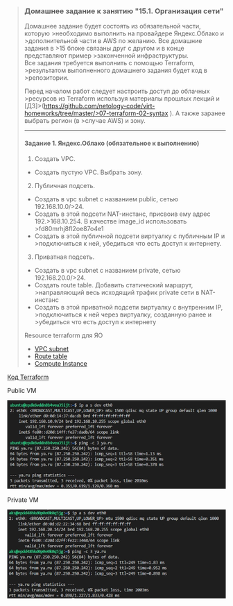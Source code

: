 >### Домашнее задание к занятию "15.1. Организация сети"
>
>Домашнее задание будет состоять из обязательной части, которую >необходимо выполнить на провайдере Яндекс.Облако и >дополнительной части в AWS по желанию. Все домашние задания в >15 блоке связаны друг с другом и в конце представляют пример >законченной инфраструктуры.  
>Все задания требуется выполнить с помощью Terraform, >результатом выполненного домашнего задания будет код в >репозитории. 
>
>Перед началом работ следует настроить доступ до облачных >ресурсов из Terraform используя материалы прошлых лекций и [ДЗ]>(https://github.com/netology-code/virt-homeworks/tree/master/>07-terraform-02-syntax ). А также заранее выбрать регион (в >случае AWS) и зону.
>
>---
>#### Задание 1. Яндекс.Облако (обязательное к выполнению)
>
>1. Создать VPC.
>- Создать пустую VPC. Выбрать зону.
>2. Публичная подсеть.
>- Создать в vpc subnet с названием public, сетью 192.168.10.0/>24.
>- Создать в этой подсети NAT-инстанс, присвоив ему адрес 192.>168.10.254. В качестве image_id использовать >fd80mrhj8fl2oe87o4e1
>- Создать в этой публичной подсети виртуалку с публичным IP и >подключиться к ней, убедиться что есть доступ к интернету.
>3. Приватная подсеть.
>- Создать в vpc subnet с названием private, сетью 192.168.20.0/>24.
>- Создать route table. Добавить статический маршрут, >направляющий весь исходящий трафик private сети в NAT-инстанс
>- Создать в этой приватной подсети виртуалку с внутренним IP, >подключиться к ней через виртуалку, созданную ранее и >убедиться что есть доступ к интернету
>
>Resource terraform для ЯО
>- [VPC subnet](https://registry.terraform.io/providers/>yandex-cloud/yandex/latest/docs/resources/vpc_subnet)
>- [Route table](https://registry.terraform.io/providers/>yandex-cloud/yandex/latest/docs/resources/vpc_route_table)
>- [Compute Instance](https://registry.terraform.io/providers/>yandex-cloud/yandex/latest/docs/resources/compute_instance)



 [Код Terraform](terraform\hw-15)

 Public VM

 ![public](public.jpg)

 Private VM
 
 ![private](private.jpg)
